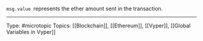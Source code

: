 `msg.value `represents the ether amount sent in the transaction.
___
Type: #microtopic 
Topics: [[Blockchain]], [[Ethereum]], [[Vyper]], [[Global Variables in Vyper]]


